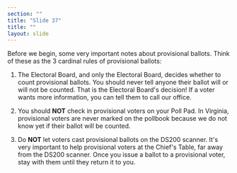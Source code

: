 ```yaml
---
section: ""
title: "Slide 37"
title: ""
layout: slide
---
```


Before we begin, some very important notes about provisional ballots. Think of these as the 3 cardinal rules of provisional ballots:

1. The Electoral Board, and only the Electoral Board, decides whether to count provisional ballots. You should never tell anyone their ballot will or will not be counted. That is the Electoral Board's decision! If a voter wants more information, you can tell them to call our office.

2. You should **NOT** check in provisional voters on your Poll Pad. In Virginia, provisional voters are never marked on the pollbook because we do not know yet if their ballot will be counted.

3. Do **NOT** let voters cast provisional ballots on the DS200 scanner. It's very important to help provisional voters at the Chief's Table, far away from the DS200 scanner. Once you issue a ballot to a provisional voter, stay with them until they return it to you.

